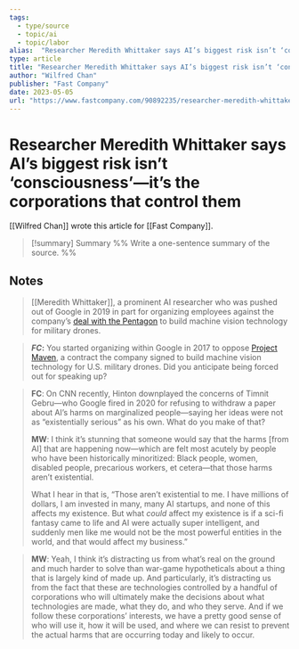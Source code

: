 ```yaml
---
tags: 
  - type/source
  - topic/ai
  - topic/labor
alias:  "Researcher Meredith Whittaker says AI’s biggest risk isn’t ‘consciousness’—it’s the corporations that control them"
type: article
title: "Researcher Meredith Whittaker says AI’s biggest risk isn’t ‘consciousness’—it’s the corporations that control them"
author: "Wilfred Chan"
publisher: "Fast Company"
date: 2023-05-05
url: "https://www.fastcompany.com/90892235/researcher-meredith-whittaker-says-ais-biggest-risk-isnt-consciousness-its-the-corporations-that-control-them"
---
```

# Researcher Meredith Whittaker says AI’s biggest risk isn’t ‘consciousness’—it’s the corporations that control them
[[Wilfred Chan]] wrote this article for [[Fast Company]].
> [!summary] Summary
> %% Write a one-sentence summary of the source. %%

## Notes
> [[Meredith Whittaker]], a prominent AI researcher who was pushed out of Google in 2019 in part for organizing employees against the company’s [deal with the Pentagon](https://www.fastcompany.com/40571866/google-employees-resign-over-controversial-pentagon-drone-ai-project) to build machine vision technology for military drones.

> **_FC_:** You started organizing within Google in 2017 to oppose [Project Maven](https://www.fastcompany.com/40580354/as-google-quits-controversial-project-maven-mystery-deepens-over-role-of-other-tech-firms), a contract the company signed to build machine vision technology for U.S. military drones. Did you anticipate being forced out for speaking up?

> **FC**: On CNN recently, Hinton downplayed the concerns of Timnit Gebru—who Google fired in 2020 for refusing to withdraw a paper about AI’s harms on marginalized people—saying her ideas were not as “existentially serious” as his own. What do you make of that?
> 
> **MW**: I think it’s stunning that someone would say that the harms [from AI] that are happening now—which are felt most acutely by people who have been historically minoritized: Black people, women, disabled people, precarious workers, et cetera—that those harms aren’t existential.
> 
> What I hear in that is, “Those aren’t existential to me. I have millions of dollars, I am invested in many, many AI startups, and none of this affects my existence. But what _could_ affect my existence is if a sci-fi fantasy came to life and AI were actually super intelligent, and suddenly men like me would not be the most powerful entities in the world, and that would affect my business.”

> **MW**: Yeah, I think it’s distracting us from what’s real on the ground and much harder to solve than war-game hypotheticals about a thing that is largely kind of made up. And particularly, it’s distracting us from the fact that these are technologies controlled by a handful of corporations who will ultimately make the decisions about what technologies are made, what they do, and who they serve. And if we follow these corporations’ interests, we have a pretty good sense of who will use it, how it will be used, and where we can resist to prevent the actual harms that are occurring today and likely to occur. 

